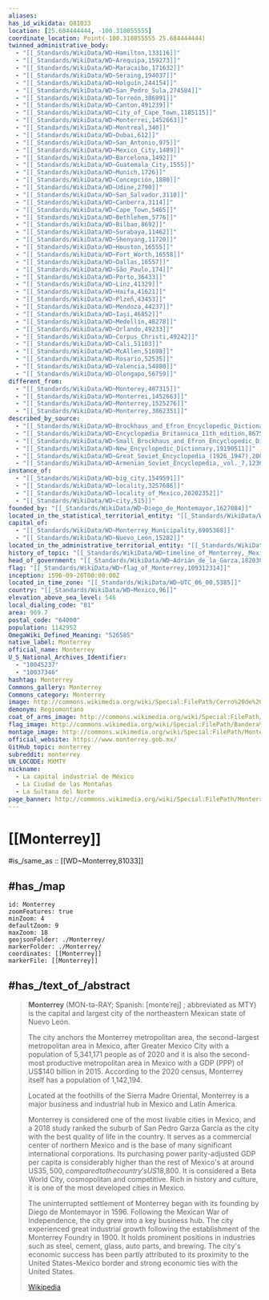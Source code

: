 ```yaml
---
aliases:
has_id_wikidata: Q81033
location: [25.684444444, -100.318055555]
coordinate_location: Point(-100.318055555 25.684444444)
twinned_administrative_body:
  - "[[_Standards/WikiData/WD~Hamilton,133116]]"
  - "[[_Standards/WikiData/WD~Arequipa,159273]]"
  - "[[_Standards/WikiData/WD~Maracaibo,171632]]"
  - "[[_Standards/WikiData/WD~Seraing,194037]]"
  - "[[_Standards/WikiData/WD~Holguín,244154]]"
  - "[[_Standards/WikiData/WD~San_Pedro_Sula,274584]]"
  - "[[_Standards/WikiData/WD~Torreón,386991]]"
  - "[[_Standards/WikiData/WD~Canton,491239]]"
  - "[[_Standards/WikiData/WD~City_of_Cape_Town,1185115]]"
  - "[[_Standards/WikiData/WD~Monterrei,1452663]]"
  - "[[_Standards/WikiData/WD~Montreal,340]]"
  - "[[_Standards/WikiData/WD~Dubai,612]]"
  - "[[_Standards/WikiData/WD~San_Antonio,975]]"
  - "[[_Standards/WikiData/WD~Mexico_City,1489]]"
  - "[[_Standards/WikiData/WD~Barcelona,1492]]"
  - "[[_Standards/WikiData/WD~Guatemala_City,1555]]"
  - "[[_Standards/WikiData/WD~Munich,1726]]"
  - "[[_Standards/WikiData/WD~Concepción,1880]]"
  - "[[_Standards/WikiData/WD~Udine,2790]]"
  - "[[_Standards/WikiData/WD~San_Salvador,3110]]"
  - "[[_Standards/WikiData/WD~Canberra,3114]]"
  - "[[_Standards/WikiData/WD~Cape_Town,5465]]"
  - "[[_Standards/WikiData/WD~Bethlehem,5776]]"
  - "[[_Standards/WikiData/WD~Bilbao,8692]]"
  - "[[_Standards/WikiData/WD~Surabaya,11462]]"
  - "[[_Standards/WikiData/WD~Shenyang,11720]]"
  - "[[_Standards/WikiData/WD~Houston,16555]]"
  - "[[_Standards/WikiData/WD~Fort_Worth,16558]]"
  - "[[_Standards/WikiData/WD~Dallas,16557]]"
  - "[[_Standards/WikiData/WD~São_Paulo,174]]"
  - "[[_Standards/WikiData/WD~Porto,36433]]"
  - "[[_Standards/WikiData/WD~Linz,41329]]"
  - "[[_Standards/WikiData/WD~Haifa,41621]]"
  - "[[_Standards/WikiData/WD~Plzeň,43453]]"
  - "[[_Standards/WikiData/WD~Mendoza,44237]]"
  - "[[_Standards/WikiData/WD~Iași,46852]]"
  - "[[_Standards/WikiData/WD~Medellín,48278]]"
  - "[[_Standards/WikiData/WD~Orlando,49233]]"
  - "[[_Standards/WikiData/WD~Corpus_Christi,49242]]"
  - "[[_Standards/WikiData/WD~Cali,51103]]"
  - "[[_Standards/WikiData/WD~McAllen,51698]]"
  - "[[_Standards/WikiData/WD~Rosario,52535]]"
  - "[[_Standards/WikiData/WD~Valencia,54880]]"
  - "[[_Standards/WikiData/WD~Olongapo,56759]]"
different_from:
  - "[[_Standards/WikiData/WD~Monterey,487315]]"
  - "[[_Standards/WikiData/WD~Monterrei,1452663]]"
  - "[[_Standards/WikiData/WD~Monterrey,1525276]]"
  - "[[_Standards/WikiData/WD~Monterrey,3862351]]"
described_by_source:
  - "[[_Standards/WikiData/WD~Brockhaus_and_Efron_Encyclopedic_Dictionary,602358]]"
  - "[[_Standards/WikiData/WD~Encyclopædia_Britannica_11th_edition,867541]]"
  - "[[_Standards/WikiData/WD~Small_Brockhaus_and_Efron_Encyclopedic_Dictionary,19180675]]"
  - "[[_Standards/WikiData/WD~New_Encyclopedic_Dictionary,19190511]]"
  - "[[_Standards/WikiData/WD~Great_Soviet_Encyclopedia_(1926_1947),20078554]]"
  - "[[_Standards/WikiData/WD~Armenian_Soviet_Encyclopedia,_vol._7,123625363]]"
instance_of:
  - "[[_Standards/WikiData/WD~big_city,1549591]]"
  - "[[_Standards/WikiData/WD~locality,3257686]]"
  - "[[_Standards/WikiData/WD~locality_of_Mexico,20202352]]"
  - "[[_Standards/WikiData/WD~city,515]]"
founded_by: "[[_Standards/WikiData/WD~Diego_de_Montemayor,1627084]]"
located_in_the_statistical_territorial_entity: "[[_Standards/WikiData/WD~Monterrey_metropolitan_area,2243000]]"
capital_of:
  - "[[_Standards/WikiData/WD~Monterrey_Municipality,6905368]]"
  - "[[_Standards/WikiData/WD~Nuevo_León,15282]]"
located_in_the_administrative_territorial_entity: "[[_Standards/WikiData/WD~Monterrey_Municipality,6905368]]"
history_of_topic: "[[_Standards/WikiData/WD~timeline_of_Monterrey,_Mexico_history,16152416]]"
head_of_government: "[[_Standards/WikiData/WD~Adrián_de_la_Garza,18203086]]"
flag: "[[_Standards/WikiData/WD~flag_of_Monterrey,109312314]]"
inception: 1596-09-20T00:00:00Z
located_in_time_zone: "[[_Standards/WikiData/WD~UTC_06_00,5385]]"
country: "[[_Standards/WikiData/WD~Mexico,96]]"
elevation_above_sea_level: 546
local_dialing_code: "81"
area: 969.7
postal_code: "64000"
population: 1142952
OmegaWiki_Defined_Meaning: "526585"
native_label: Monterrey
official_name: Monterrey
U_S_National_Archives_Identifier:
  - "10045237"
  - "10037346"
hashtag: Monterrey
Commons_gallery: Monterrey
Commons_category: Monterrey
image: http://commons.wikimedia.org/wiki/Special:FilePath/Cerro%20de%20la%20Silla.jpg
demonym: Regiomontano
coat_of_arms_image: http://commons.wikimedia.org/wiki/Special:FilePath/Escudo%20de%20Monterrey%2C%20Nuevo%20Le%C3%B3n%2C%20M%C3%A9xico.svg
flag_image: http://commons.wikimedia.org/wiki/Special:FilePath/Bandera%20de%20Monterrey%2C%20Nuevo%20Le%C3%B3n%2C%20M%C3%A9xico.svg
montage_image: http://commons.wikimedia.org/wiki/Special:FilePath/MonterreyCollage.jpg
official_website: https://www.monterrey.gob.mx/
GitHub_topic: monterrey
subreddit: monterrey
UN_LOCODE: MXMTY
nickname:
  - La capital industrial de México
  - La Ciudad de las Montañas
  - La Sultana del Norte
page_banner: http://commons.wikimedia.org/wiki/Special:FilePath/Monterrey%20WV%20banner.jpg
---
```


# [[Monterrey]] 

#is_/same_as :: [[WD~Monterrey,81033]] 

## #has_/map 

```leaflet
id: Monterrey
zoomFeatures: true 
minZoom: 4 
defaultZoom: 9
maxZoom: 18
geojsonFolder: ./Monterrey/
markerFolder: ./Monterrey/
coordinates: [[Monterrey]] 
markerFile: [[Monterrey]] 
```



## #has_/text_of_/abstract 

> **Monterrey** (MON-tə-RAY; Spanish: [monteˈrej] ; abbreviated as MTY) 
> is the capital and largest city of the northeastern Mexican state of Nuevo León. 
> 
> The city anchors the Monterrey metropolitan area, 
> the second-largest metropolitan area in Mexico, after Greater Mexico City 
> with a population of 5,341,171 people as of 2020 
> and it is also the second-most productive metropolitan area in Mexico 
> with a GDP (PPP) of US$140 billion in 2015. 
> According to the 2020 census, Monterrey itself has a population of 1,142,194.
>
> Located at the foothills of the Sierra Madre Oriental, Monterrey is a major business and industrial hub in Mexico and Latin America.
>
> Monterrey is considered one of the most livable cities in Mexico, and a 2018 study ranked the suburb of San Pedro Garza García as the city with the best quality of life in the country. It serves as a commercial center of northern Mexico and is the base of many significant international corporations. Its purchasing power parity-adjusted GDP per capita is considerably higher than the rest of Mexico's at around US$35,500, compared to the country's US$18,800. It is considered a Beta World City, cosmopolitan and competitive. Rich in history and culture, it is one of the most developed cities in Mexico.
>
> The uninterrupted settlement of Monterrey began with its founding by Diego de Montemayor in 1596. Following the Mexican War of Independence, the city grew into a key business hub. The city experienced great industrial growth following the establishment of the Monterrey Foundry in 1900. It holds prominent positions in industries such as steel, cement, glass, auto parts, and brewing. The city's economic success has been partly attributed to its proximity to the United States-Mexico border and strong economic ties with the United States.
>
> [Wikipedia](https://en.wikipedia.org/wiki/Monterrey) 

